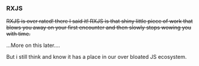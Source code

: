 ### RXJS

~~RXJS is over rated! there I said it!
RXJS is that shiny little piece of work that blows you away on your first encounter and then slowly stops wowing you with time.~~

...More on this later....

But i still think and know it has a place in our over bloated JS ecosystem. 
